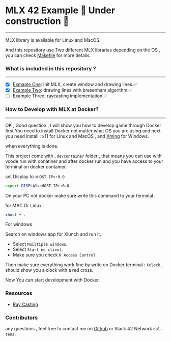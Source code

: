 # MLX 42 Example 🚧 Under construction 🚧
---
MLX library is available for Linux and MacOS.

And this repository use Two different MLX libraries depending on the OS , you can check [Makefile](./Makefile) for more details.


### What is included in this repository ?
---
- [x] [Exmaple One](./src/window/): Init MLX, create window and drawing lines.✅
- [x] [Example Two](./src/bresenham/): drawing lines with bresenham algorithm.✅
- [ ] Example Three: raycasting implementation.💡

### How to Develop with MLX at Docker?
---
OK , Good question , I will show you how to develop game through Docker first You need to install Docker not matter what OS you are using and next you need install :
x11 for Linux and MacOS , and [Xming](https://sourceforge.net/projects/xming/) for Windows.

when everything is done.

This project come with `.devcontainer` folder , that means you can use with vcode  run with conatiner and after docker run and you have access to your terminal on docker container.

set Display to `<HOST IP>:0.0`
```bash 
export DISPLAY=<HOST IP>:0.0
```

On your PC not docker make sure write this command to your terminal :

for MAC Or Linux
```bash
xhost + .
```

For windows

Search on windows app for Xlunch and run it.
 - Select `Muiltiple windows`.
 - Select `Start no client`.
 - Make sure you check `N Access Control`

 Then make sure everything work fine by write on Docker terminal :
 `Xclock` , should show you a clock with a red cross.

 Now You can start development with Docker.
 
 ### Resources
 - [Ray Casting](https://permadi.com/1996/05/ray-casting-tutorial-table-of-contents/)

### Contributors
any questions , feel free to contact me on [Github](https://github.com/i99dev) or Slack 42 Network `oal-tena`.
